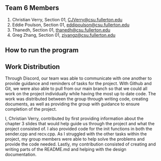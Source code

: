 ## Team 6 Members
1. Christian Verry, Section 01, CJVerry@csu.fullerton.edu
2. Eddie Poulson, Section 01, eddipoulson@csu.fullerton.edu
3. Thanedh, Section 01, thanedh@csu.fullerton.edu
4. Greg Zhang, Section 01, ziyangz@csu.fullerton.edu

## How to run the program

## Work Distribution

Through Discord, our team was able to communicate with 
one another to provide guidance and reminders of tasks for the 
project. With Github and Git, we were also able to pull from our 
main branch so that we could all work on the project individually 
while having the most up to date code. The work was distributed 
between the group through writing code, creating documents, as well 
as providing the group with guidance to ensure completion of the project.
	
I, Christian Verry, contributed by first providing information 
about the chapter 3 slides that would help guide us through the 
project and what the project consisted of. I also provided code for 
the init functions in both the sender.cpp and recv.cpp. As I struggled
with the other tasks within the project, my group members were able 
to help solve the problems and provide the code needed. Lastly, my 
contribution consisted of creating and writing parts of the README.md 
and helping with the design documentation.
